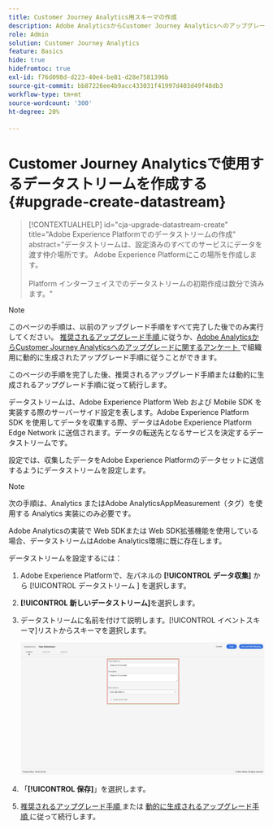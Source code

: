 ```yaml
---
title: Customer Journey Analytics用スキーマの作成
description: Adobe AnalyticsからCustomer Journey Analyticsへのアップグレードに推奨されるパスについて説明します
role: Admin
solution: Customer Journey Analytics
feature: Basics
hide: true
hidefromtoc: true
exl-id: f76d098d-d223-40e4-be81-d28e7581396b
source-git-commit: bb87226ee4b9acc433031f41997d403d49f48db3
workflow-type: tm+mt
source-wordcount: '300'
ht-degree: 20%

---
```


# Customer Journey Analyticsで使用するデータストリームを作成する {#upgrade-create-datastream}

<!-- markdownlint-disable MD034 -->

>[!CONTEXTUALHELP]
>id="cja-upgrade-datastream-create"
>title="Adobe Experience Platformでのデータストリームの作成"
>abstract="データストリームは、設定済みのすべてのサービスにデータを渡す仲介場所です。 Adobe Experience Platformにこの場所を作成します。<br><br>Platform インターフェイスでのデータストリームの初期作成は数分で済みます。"

<!-- markdownlint-enable MD034 -->

>[!NOTE]
> 
>このページの手順は、以前のアップグレード手順をすべて完了した後でのみ実行してください。 [ 推奨されるアップグレード手順 ](/help/getting-started/cja-upgrade/cja-upgrade-recommendations.md#recommended-upgrade-steps-for-most-organizations) に従うか、[Adobe AnalyticsからCustomer Journey Analyticsへのアップグレードに関するアンケート ](https://gigazelle.github.io/cja-ttv/) で組織用に動的に生成されたアップグレード手順に従うことができます。
>
>このページの手順を完了した後、推奨されるアップグレード手順または動的に生成されるアップグレード手順に従って続行します。

<!-- Should we single source this instead of duplicate it? The following steps were copied from: /help/data-ingestion/aepwebsdk.md-->

データストリームは、Adobe Experience Platform Web および Mobile SDK を実装する際のサーバーサイド設定を表します。Adobe Experience Platform SDK を使用してデータを収集する際、データはAdobe Experience Platform Edge Network に送信されます。データの転送先となるサービスを決定するデータストリームです。

設定では、収集したデータをAdobe Experience Platformのデータセットに送信するようにデータストリームを設定します。

>[!NOTE]
>
>次の手順は、Analytics またはAdobe AnalyticsAppMeasurement（タグ）を使用する Analytics 実装にのみ必要です。
>
>Adobe Analyticsの実装で Web SDKまたは Web SDK拡張機能を使用している場合、データストリームはAdobe Analytics環境に既に存在します。

データストリームを設定するには：

1. Adobe Experience Platformで、左パネルの **[!UICONTROL データ収集]** から [!UICONTROL  データストリーム ] を選択します。

1. **[!UICONTROL 新しいデータストリーム]**&#x200B;を選択します。

1. データストリームに名前を付けて説明します。[!UICONTROL イベントスキーマ]リストからスキーマを選択します。

   ![新規データストリーム](assets/new-datastream.png)

1. 「**[!UICONTROL 保存]**」を選択します。

1. [ 推奨されるアップグレード手順 ](/help/getting-started/cja-upgrade/cja-upgrade-recommendations.md#recommended-upgrade-steps-for-most-organizations) または [ 動的に生成されるアップグレード手順 ](https://gigazelle.github.io/cja-ttv/) に従って続行します。
